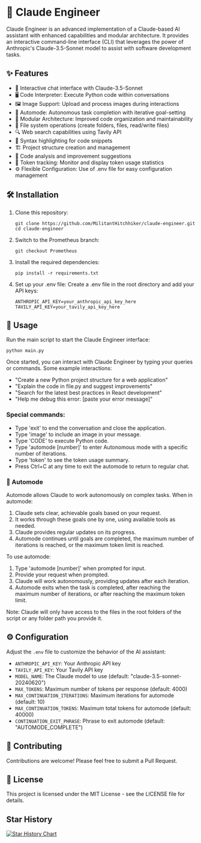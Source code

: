 # 🤖 Claude Engineer

Claude Engineer is an advanced implementation of a Claude-based AI assistant with enhanced capabilities and modular architecture. It provides an interactive command-line interface (CLI) that leverages the power of Anthropic's Claude-3.5-Sonnet model to assist with software development tasks.

## ✨ Features

- 💬 Interactive chat interface with Claude-3.5-Sonnet
- 🖥️ Code Interpreter: Execute Python code within conversations
- 🖼️ Image Support: Upload and process images during interactions
- 🚀 Automode: Autonomous task completion with iterative goal-setting
- 🧩 Modular Architecture: Improved code organization and maintainability
- 📁 File system operations (create folders, files, read/write files)
- 🔍 Web search capabilities using Tavily API
- 🌈 Syntax highlighting for code snippets
- 🏗️ Project structure creation and management
- 🧐 Code analysis and improvement suggestions
- 🔢 Token tracking: Monitor and display token usage statistics
- ⚙️ Flexible Configuration: Use of .env file for easy configuration management

## 🛠️ Installation

1. Clone this repository:
   ```
   git clone https://github.com/MilitantHitchhiker/claude-engineer.git
   cd claude-engineer
   ```

2. Switch to the Prometheus branch:
   ```
   git checkout Prometheus
   ```

3. Install the required dependencies:
   ```
   pip install -r requirements.txt
   ```

4. Set up your .env file:
   Create a .env file in the root directory and add your API keys:
   ```
   ANTHROPIC_API_KEY=your_anthropic_api_key_here
   TAVILY_API_KEY=your_tavily_api_key_here
   ```

## 🚀 Usage

Run the main script to start the Claude Engineer interface:

```
python main.py
```

Once started, you can interact with Claude Engineer by typing your queries or commands. Some example interactions:

- "Create a new Python project structure for a web application"
- "Explain the code in file.py and suggest improvements"
- "Search for the latest best practices in React development"
- "Help me debug this error: [paste your error message]"

### Special commands:
- Type 'exit' to end the conversation and close the application.
- Type 'image' to include an image in your message.
- Type 'CODE' to execute Python code.
- Type 'automode [number]' to enter Autonomous mode with a specific number of iterations.
- Type 'token' to see the token usage summary.
- Press Ctrl+C at any time to exit the automode to return to regular chat.

### 🤖 Automode

Automode allows Claude to work autonomously on complex tasks. When in automode:

1. Claude sets clear, achievable goals based on your request.
2. It works through these goals one by one, using available tools as needed.
3. Claude provides regular updates on its progress.
4. Automode continues until goals are completed, the maximum number of iterations is reached, or the maximum token limit is reached.

To use automode:
1. Type 'automode [number]' when prompted for input.
2. Provide your request when prompted.
3. Claude will work autonomously, providing updates after each iteration.
4. Automode exits when the task is completed, after reaching the maximum number of iterations, or after reaching the maximum token limit.

Note: Claude will only have access to the files in the root folders of the script or any folder path you provide it.

## ⚙️ Configuration

Adjust the `.env` file to customize the behavior of the AI assistant:

- `ANTHROPIC_API_KEY`: Your Anthropic API key
- `TAVILY_API_KEY`: Your Tavily API key
- `MODEL_NAME`: The Claude model to use (default: "claude-3.5-sonnet-20240620")
- `MAX_TOKENS`: Maximum number of tokens per response (default: 4000)
- `MAX_CONTINUATION_ITERATIONS`: Maximum iterations for automode (default: 10)
- `MAX_CONTINUATION_TOKENS`: Maximum total tokens for automode (default: 40000)
- `CONTINUATION_EXIT_PHRASE`: Phrase to exit automode (default: "AUTOMODE_COMPLETE")

## 👥 Contributing

Contributions are welcome! Please feel free to submit a Pull Request.

## 📄 License

This project is licensed under the MIT License - see the LICENSE file for details.

## Star History

[![Star History Chart](https://api.star-history.com/svg?repos=Doriandarko/claude-engineer&type=Date)](https://star-history.com/#Doriandarko/claude-engineer&Date)